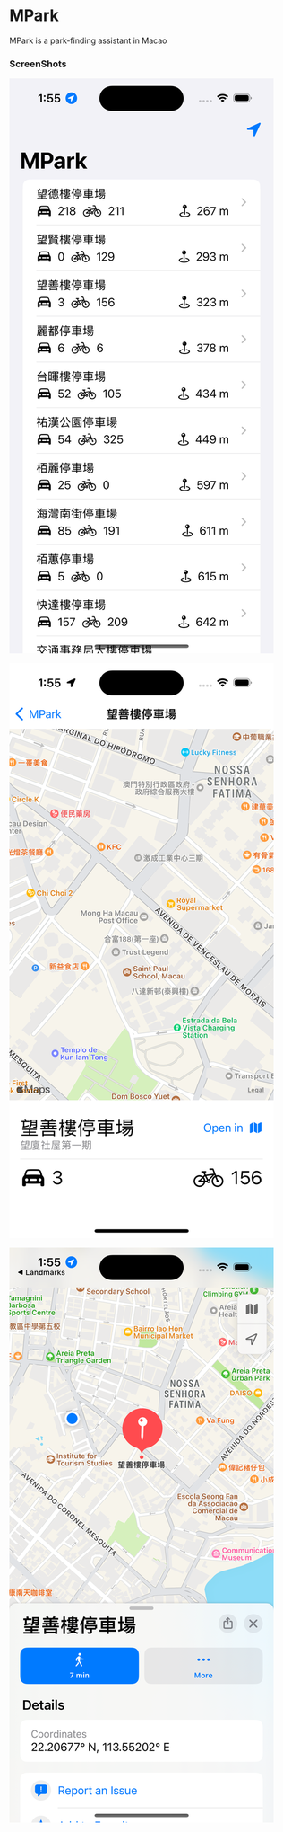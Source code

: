 # MPark

MPark is a park-finding assistant in Macao

### ScreenShots

![Simulator Screen Shot - iPhone 14 Pro - 1](./ScreenShots/1.png)

![Simulator Screen Shot - iPhone 14 Pro - 2](./ScreenShots/2.png)

![Simulator Screen Shot - iPhone 14 Pro - 3](./ScreenShots/3.png)
